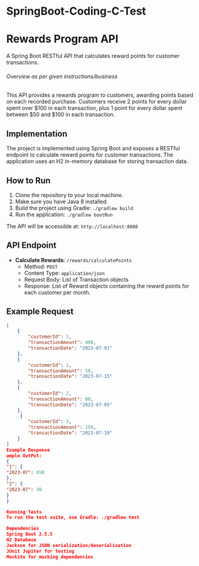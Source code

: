 # SpringBoot-Coding-C-Test

# Rewards Program API

A Spring Boot RESTful API that calculates reward points for customer transactions.

###### Overview as per given instructions/business #######

This API provides a rewards program to customers, awarding points based on each recorded purchase. Customers receive 2 points for every dollar spent over $100 in each transaction, plus 1 point for every dollar spent between $50 and $100 in each transaction.

## Implementation

The project is implemented using Spring Boot and exposes a RESTful endpoint to calculate reward points for customer transactions. The application uses an H2 in-memory database for storing transaction data.

## How to Run

1. Clone the repository to your local machine.
2. Make sure you have Java 8 installed.
3. Build the project using Gradle: `./gradlew build`
4. Run the application: `./gradlew bootRun`

The API will be accessible at: `http://localhost:8080`

## API Endpoint

- **Calculate Rewards**: `/rewards/calculatePoints`
    - Method: `POST`
    - Content Type: `application/json`
    - Request Body: List of Transaction objects
    - Response: List of Reward objects containing the reward points for each customer per month.

## Example Request

```json
[
    {
        "customerId": 1,
        "transactionAmount": 400,
        "transactionDate": "2023-07-01"
    },
    {
        "customerId": 1,
        "transactionAmount": 50,
        "transactionDate": "2023-07-15"
    },
    {
        "customerId": 2,
        "transactionAmount": 80,
        "transactionDate": "2023-07-05"
    },
     {
        "customerId": 3,
        "transactionAmount": 250,
        "transactionDate": "2023-07-10"
    }
]
Example Response
ample OutPut:
{
"1": {
"2023-07": 650
},
"2": {
"2023-07": 30
}
}

Running Tests
To run the test suite, use Gradle: ./gradlew test

Dependencies
Spring Boot 2.5.5
H2 Database
Jackson for JSON serialization/deserialization
JUnit Jupiter for testing
Mockito for mocking dependencies



